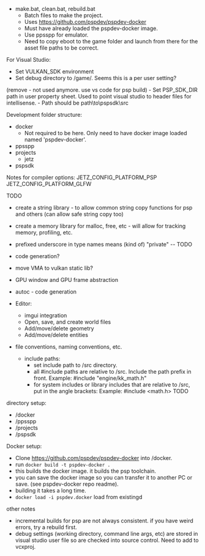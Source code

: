 
- make.bat, clean.bat, rebuild.bat
    - Batch files to make the project.
    - Uses https://github.com/pspdev/pspdev-docker
    - Must have already loaded the pspdev-docker image.
    - Use ppsspp for emulator.
    - Need to copy eboot to the game folder and launch from there for the asset file paths to be correct.

For Visual Studio:
- Set VULKAN_SDK environment 
- Set debug directory to /game/. Seems this is a per user setting?



(remove - not used anymore. use vs code for psp build) - Set PSP_SDK_DIR path in user property sheet. Used to point visual studio to header files for intellisense.
    - Path should be path\to\pspsdk\src



Development folder structure:
- docker
    - Not required to be here. Only need to have docker image loaded named 'pspdev-docker'.
- ppsspp
- projects
    - jetz
- pspsdk




Notes for compiler options:
JETZ_CONFIG_PLATFORM_PSP
JETZ_CONFIG_PLATFORM_GLFW




TODO
- create a string library - to allow common string copy functions for psp and others (can allow safe string copy too)
- create a memory library for malloc, free, etc - will allow for tracking memory, profiling, etc.

- prefixed underscore in type names means (kind of) "private" -- TODO
- code generation?
- move VMA to vulkan static lib?


- GPU window and GPU frame abstraction
- autoc - code generation
- Editor:
	- imgui integration
	- Open, save, and create world files
	- Add/move/delete geometry
	- Add/move/delete entities


- file conventions, naming conventions, etc.
	- include paths:
		- set include path to /src directory.
		- all #include paths are relative to /src. Include the path prefix in front.
			Example: #include "engine/kk_math.h"
		- for system includes or library includes that are relative to /src, put in the angle brackets:
			Example: #include <math.h>
	TODO
    
    
    
    
    
    
    
    
directory setup:
- /docker
- /ppsspp
- /projects
- /pspsdk 
    
    
 Docker setup:
 - Clone https://github.com/pspdev/pspdev-docker into /docker.
 - run `docker build -t pspdev-docker .`
 - this builds the docker image. it builds the psp toolchain.
 - you can save the docker image so you can transfer it to another PC or save. (see pspdev-docker repo readme).
 - building it takes a long time.
 - `docker load -i pspdev.docker` load from existingd
 
 
 
 
 
 
 other notes
 
 - incremental builds for psp are not always consistent. if you have weird errors, try a rebuild first.
 - debug settings (working directory, command line args, etc) are stored in visual studio user file so are checked into source control. Need to add to vcxproj.